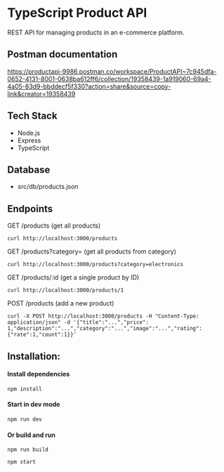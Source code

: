 # TypeScript Product API

REST API for managing products in an e-commerce platform.

## Postman documentation
https://productapi-9986.postman.co/workspace/ProductAPI~7c945dfa-0652-4131-8001-0638ba612ff6/collection/19358439-1a919060-69a4-4a05-83d9-bbddecf5f330?action=share&source=copy-link&creator=19358439

## Tech Stack
- Node.js
- Express
- TypeScript

## Database
- src/db/products.json

## Endpoints

GET /products (get all products)

`curl http://localhost:3000/products`

GET /products?category= (get all products from category)

`curl http://localhost:3000/products?category=electronics`

GET /products/:id (get a single product by ID)

`curl http://localhost:3000/products/1`

POST /products (add a new product)

`curl -X POST http://localhost:3000/products -H "Content-Type: application/json" -d '{"title":"...","price": 1,"description":"...","category":"...","image":"...","rating":{"rate":1,"count":1}}'`

## Installation:

#### Install dependencies
`npm install`

#### Start in dev mode
`npm run dev`

#### Or build and run
`npm run build`

`npm start`
